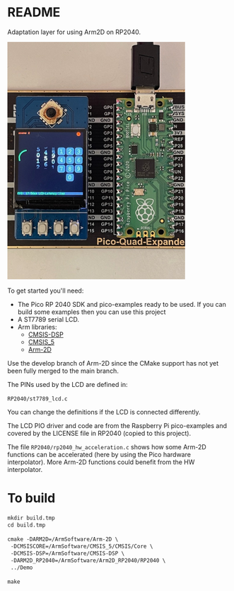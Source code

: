 # README

Adaptation layer for using Arm2D on RP2040.

<img src="Documentation/arm2d_rp2040.jpeg" alt="arm2d_rp2040" style="zoom:67%;" />

To get started you'll need:

* The Pico RP 2040 SDK and pico-examples ready to be used. If you can build some examples then you can use this project
* A ST7789 serial LCD. 
* Arm libraries:
  * [CMSIS-DSP](https://github.com/ARM-software/CMSIS-DSP)
  * [CMSIS_5](https://github.com/ARM-software/CMSIS_5)
  * [Arm-2D](https://github.com/ARM-software/Arm-2D)

Use the develop branch of Arm-2D since the CMake support has not yet been fully merged to the main branch.

The PINs used by the LCD are defined in:

`RP2040/st7789_lcd.c` 

You can change the definitions if the LCD is connected differently.

The LCD PIO driver and code are from the Raspberry Pi pico-examples and covered by the LICENSE file in RP2040 (copied to this project).

The file `RP2040/rp2040_hw_acceleration.c` shows how some Arm-2D functions can be accelerated (here by using the Pico hardware interpolator). More Arm-2D functions could benefit from the HW interpolator.

# To build

```shell
mkdir build.tmp
cd build.tmp

cmake -DARM2D=/ArmSoftware/Arm-2D \
 -DCMSISCORE=/ArmSoftware/CMSIS_5/CMSIS/Core \
 -DCMSIS-DSP=/ArmSoftware/CMSIS-DSP \
 -DARM2D_RP2040=/ArmSoftware/Arm2D_RP2040/RP2040 \
 ../Demo

make
```